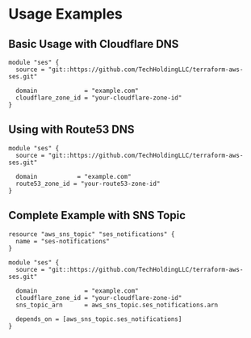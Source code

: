 # Usage Examples

## Basic Usage with Cloudflare DNS
```hcl
module "ses" {
  source = "git::https://github.com/TechHoldingLLC/terraform-aws-ses.git"

  domain             = "example.com"
  cloudflare_zone_id = "your-cloudflare-zone-id"
}
```

## Using with Route53 DNS
```hcl
module "ses" {
  source = "git::https://github.com/TechHoldingLLC/terraform-aws-ses.git"

  domain           = "example.com"
  route53_zone_id = "your-route53-zone-id"
}
```

## Complete Example with SNS Topic
```hcl
resource "aws_sns_topic" "ses_notifications" {
  name = "ses-notifications"
}

module "ses" {
  source = "git::https://github.com/TechHoldingLLC/terraform-aws-ses.git"

  domain             = "example.com"
  cloudflare_zone_id = "your-cloudflare-zone-id"
  sns_topic_arn      = aws_sns_topic.ses_notifications.arn

  depends_on = [aws_sns_topic.ses_notifications]
}
```